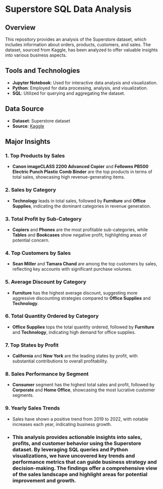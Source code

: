 # Superstore SQL Data Analysis

## Overview

This repository provides an analysis of the Superstore dataset, which includes information about orders, products, customers, and sales. The dataset, sourced from Kaggle, has been analyzed to offer valuable insights into various business aspects.

## Tools and Technologies

- **Jupyter Notebook**: Used for interactive data analysis and visualization.
- **Python**: Employed for data processing, analysis, and visualization.
- **SQL**: Utilized for querying and aggregating the dataset.

## Data Source

- **Dataset**: Superstore dataset
- **Source**: [Kaggle](https://www.kaggle.com/datasets)

## Major Insights

### 1. Top Products by Sales
- **Canon imageCLASS 2200 Advanced Copier** and **Fellowes PB500 Electric Punch Plastic Comb Binder** are the top products in terms of total sales, showcasing high revenue-generating items.

### 2. Sales by Category
- **Technology** leads in total sales, followed by **Furniture** and **Office Supplies**, indicating the dominant categories in revenue generation.

### 3. Total Profit by Sub-Category
- **Copiers** and **Phones** are the most profitable sub-categories, while **Tables** and **Bookcases** show negative profit, highlighting areas of potential concern.

### 4. Top Customers by Sales
- **Sean Miller** and **Tamara Chand** are among the top customers by sales, reflecting key accounts with significant purchase volumes.

### 5. Average Discount by Category
- **Furniture** has the highest average discount, suggesting more aggressive discounting strategies compared to **Office Supplies** and **Technology**.

### 6. Total Quantity Ordered by Category
- **Office Supplies** tops the total quantity ordered, followed by **Furniture** and **Technology**, indicating high demand for office supplies.

### 7. Top States by Profit
- **California** and **New York** are the leading states by profit, with substantial contributions to overall profitability.

### 8. Sales Performance by Segment
- **Consumer** segment has the highest total sales and profit, followed by **Corporate** and **Home Office**, showcasing the most lucrative customer segments.

### 9. Yearly Sales Trends
- Sales have shown a positive trend from 2019 to 2022, with notable increases each year, indicating business growth.

- ### This analysis provides actionable insights into sales, profits, and customer behavior using the Superstore dataset. By leveraging SQL queries and Python visualizations, we have uncovered key trends and performance metrics that can guide business strategy and decision-making. The findings offer a comprehensive view of the sales landscape and highlight areas for potential improvement and growth.

